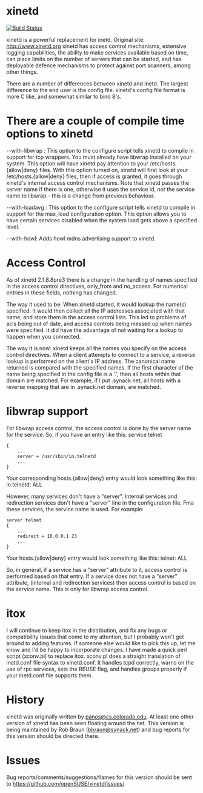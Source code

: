 # xinetd #

[![Build Status](https://travis-ci.org/openSUSE/xinetd.svg?branch=master)](https://travis-ci.org/openSUSE/xinetd)

xinetd is a powerful replacement for inetd.
Original site: http://www.xinetd.org
xinetd has access control mechanisms, extensive logging capabilities,
the ability to make services available based on time, can place
limits on the number of servers that can be started, and has deployable
defence mechanisms to protect against port scanners, among other things.

There are a number of differences between xinetd and inetd.  The 
largest difference to the end user is the config file.  xinetd's 
config file format is more C like, and somewhat similar to bind 8's.

# There are a couple of compile time options to xinetd

--with-libwrap  : This option to the configure script tells xinetd
to compile in support for tcp wrappers.  You must already have libwrap
installed on your system.  This option will have xinetd pay attention
to your /etc/hosts.{allow|deny} files.  With this option turned on,
xinetd will first look at your /etc/hosts.{allow|deny} files, then
if access is granted, it goes through xinetd's internal access control
mechanisms.  Note that xinetd passes the server name if there is one,
otherwise it uses the service id, *not* the service name to libwrap - 
this is a change from previous behaviour.

--with-loadavg  : This option to the configure script tells xinetd
to compile in support for the max_load configuration option.  This
option allows you to have certain services disabled when the system
load gets above a specified level.

--with-howl: Adds howl mdns advertising support to xinetd.

# Access Control

As of xinetd 2.1.8.8pre3 there is a change in the handling of 
names specified in the access control directives, only_from and
no_access.  For numerical entries in these fields, nothing has
changed.

The way it used to be:  When xinetd started, it would lookup the
name(s) specified.  It would then collect all the IP addresses
associated with that name, and store them in the access control
lists.  This led to problems of acls being out of date, and 
access controls being messed up when names were specified.  It did
have the advantage of not waiting for a lookup to happen when you
connected.

The way it is now:  xinetd keeps all the names you specify on the
access control directives.  When a client attempts to connect to
a service, a reverse lookup is performed on the client's IP address.
The canonical name returned is compared with the specified names.
If the first character of the name being specified in the config
file is a '.', then all hosts within that domain are matched.
For example, if I put .synack.net, all hosts with a reverse mapping
that are in .synack.net domain, are matched.

# libwrap support

For libwrap access control, the access control is done by the
server name for the service.  So, if you have an entry like this:
service telnet
~~~
{
	...
	server = /usr/sbin/in.telnetd
	...
}
~~~
Your corresponding hosts.{allow|deny} entry would look something
like this:
in.telnetd: ALL

However, many services don't have a "server".  Internal services
and redirection services don't have a "server" line in the configuration
file.  Fma these services, the service name is used.  For example:
~~~
server telnet
{
	...
	redirect = 10.0.0.1 23
	...
}
~~~
Your hosts.{allow|deny} entry would look something like this:
telnet: ALL

So, in general, if a service has a "server" attribute to it, access
control is performed based on that entry.  If a service does not have
a "server" attribute, (internal and redirection services) then access
control is based on the service name.
This is only for libwrap access control.

# itox

I will continue to keep itox in the distribution, and fix any bugs or
compatibility issues that come to my attention, but I probably won't
get around to adding features.  If someone else would like to pick this
up, let me know and I'd be happy to incorporate changes.
I have made a quick perl script (xconv.pl) to replace itox.  xconv.pl
does a straight translation of inetd.conf file syntax to xinetd.conf.
It handles tcpd correctly, warns on the use of rpc services, 
sets the REUSE flag, and handles groups properly if your inetd.conf file 
supports them.

# History

xinetd was originally written by panos@cs.colorado.edu.  At least one other
version of xinetd has been seen floating around the net.  This version is
being maintained by Rob Braun (bbraun@synack.net) and bug reports for this
version should be directed there.

# Issues

Bug reports/comments/suggestions/flames for this version should be sent
to https://github.com/openSUSE/xinetd/issues/
